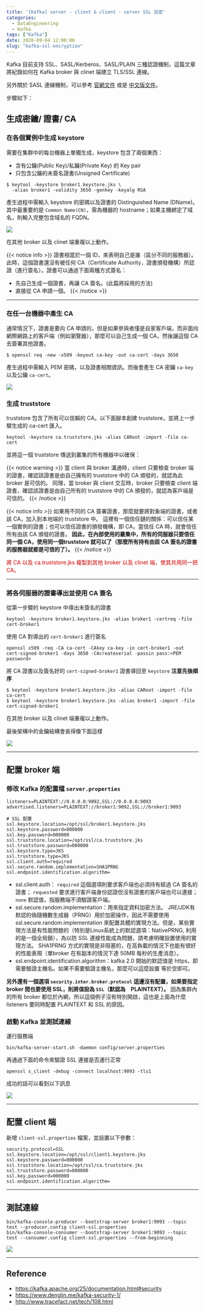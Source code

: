 ```yaml
---
title: '[Kafka] server - client & client - server SSL 加密'
categories:
  - DataEngineering
  - Kafka
tags: ["Kafka"]
date: 2020-09-04 12:00:00
slug: "kafka-ssl-encryption"
---
```

Kafka 目前支持 SSL、SASL/Kerberos、SASL/PLAIN 三種認證機制，這篇文章將紀錄如何在 Kafka broker 與 clinet 端建立 TLS/SSL 連線。
<!--more-->

另外關於 SASL 連線機制，可以參考 [官網文件](https://kafka.apache.org/25/documentation.html#security_sasl) 或是 [中文版文件](https://www.orchome.com/553)。

步驟如下：

## 生成密鑰/ 證書/ CA

### 在各個實例中生成 keystore
需要在集群中的每台機器上單獨生成，keystore 包含了兩個東西： 
- 含有公鑰(Public Key)/私鑰(Private Key) 的 Key pair
- 只包含公鑰的未簽名證書(Unsigned Certificate)
```
$ keytool -keystore broker1.keystore.jks \
  -alias broker1 -validity 3650 -genkey -keyalg RSA
```
產生過程中需輸入 keystore 的密碼以及證書的 Distinguished Name (DName)。其中最重要的是 `Common Name(CN)`，需為機器的 hostname；如果主機綁定了域名，則輸入完整包含域名的 FQDN。

![](https://imgur.com/Y4sFl2r.png)

在其他 broker 以及 clinet 端重複以上動作。

{{< notice info >}}
證書相當於一個 ID，來表明自己是誰（區分不同的服務器）。此時，這個證書還沒有被任何 CA（Certificate Authority，證書頒發機構）所認證（進行簽名）。證書可以通過下面兩種方式簽名： 
- 先自己生成一個證書，再讓 CA 簽名。(此篇將採用的方法)
- 直接從 CA 申請一個。
{{< /notice >}}

---------------------------------------

### 在任一台機器中產生 CA
通常情況下，證書是要向 CA 申請的，但是如果參與者僅是自家客戶端，而非面向網際網路上的客戶端（例如瀏覽器），那麼可以自己生成一個 CA，然後讓這個 CA 去簽署其他證書。

```
$ openssl req -new -x509 -keyout ca-key -out ca-cert -days 3650
```
產生過程中需輸入 PEM 密碼，以及證書相關資訊。而後會產生 CA 密鑰 `ca-key` 以及公鑰 `ca-cert`。

![](https://imgur.com/2ksa435.png)


### 生成 truststore 
truststore 包含了所有可以信賴的 CA。以下面腳本創建 truststore，並將上一步驟生成的 ca-cert 匯入。
```
keytool -keystore ca.truststore.jks -alias CARoot -import -file ca-cert
```
並將這一個 truststore 傳送到叢集的所有機器中以確保：

{{< notice warning >}}
當 client 與 broker 溝通時，client 只要檢查 broker 端的證書，確認該證書是由自己擁有的 truststore 中的 CA 頒發的，就認為此 broker 是可信的。
同理，當 broker 與 client 交互時，broker 只要檢查 client 端證書，確認該證書是由自己所有的 truststore 中的 CA 頒發的，就認為客戶端是可信的。
{{< /notice >}}

{{< notice info >}}
如果用不同的 CA 簽署證書，那麼就要將對象端的證書，或者該 CA，加入到本地端的 truststore 中。
這裡有一個信任鏈的關係：可以信任某一個實例的證書；也可以信任證書的頒發機構，即 CA，當信任 CA 時，就會信任所有由該 CA 頒發的證書。
**因此，在內部使用的叢集中，所有的伺服器只要信任同一個 CA，使用同一個truststore 就可以了（那麼所有持有由該 CA 簽名的證書的服務器就都是可信的了）。**
{{< /notice >}}


<font color=carol>將 CA 以及 ca.truststore.jks 複製到其他 broker 以及 clinet 端，使其共用同一把 CA。</font>

-------------------------------------------------

### 將各伺服器的證書導出並使用 CA 簽名
從第一步驟的 keystore 中導出未簽名的證書
```
keytool -keystore broker1.keystore.jks -alias broker1 -certreq -file cert-broker1
```
使用 CA 對導出的 `cert-broker1` 進行簽名
```
openssl x509 -req -CA ca-cert -CAkey ca-key -in cert-broker1 -out cert-signed-broker1 -days 3650 -CAcreateserial -passin pass:<PEM password>
```

將 CA 證書以及簽名好的 `cert-signed-broker1` 證書導回至 `keystore`
**注意先後順序**
```
$ keytool -keystore broker1.keystore.jks -alias CARoot -import -file ca-cert
$ keytool -keystore broker1.keystore.jks -alias broker1 -import -file cert-signed-broker1
```

在其他 broker 以及 clinet 端重複以上動作。

最後架構中的金鑰結構會長得像下面這樣

![](https://imgur.com/gMdBG1h.png)

----------------------------

## 配置 broker 端

### 修改 Kafka 的配置檔 `server.properties`
```
listeners=PLAINTEXT://0.0.0.0:9092,SSL://0.0.0.0:9093
advertised.listeners=PLAINTEXT://broker1:9092,SSL://broker1:9093

# SSL 配置
ssl.keystore.location=/opt/ssl/broker1.keystore.jks
ssl.keystore.password=000000
ssl.key.password=000000
ssl.truststore.location=/opt/ssl/ca.truststore.jks
ssl.truststore.password=000000
ssl.keystore.type=JKS
ssl.truststore.type=JKS
ssl.client.auth=required
ssl.secure.random.implementation=SHA1PRNG
ssl.endpoint.identification.algorithm=
```

- ssl.client.auth： `required` 這個選項則要求客戶端也必須持有經過 CA 簽名的證書； `requested` 要求進行客戶端身份認證但沒有證書的客戶端也可以連接；`none` 默認值，指服務端不須驗證客戶端。
- ssl.secure.random.implementation：用來指定資料加密方法。
JRE/JDK有默認的偽隨機數生成器（PRNG）用於加密操作，因此不需要使用 ssl.secure.random.implementation 來配置具體的實現方法。但是，某些實現方法是有性能問題的（特別是Linux系統上的默認選項：NativePRNG, 利用的是一個全局鎖），為以防 SSL 連接性能成為問題，請考慮明確設置使用的實現方法。 SHA1PRNG 方式的實現是非阻塞的，在高負載的情況下也能有很好的性能表現（單broker 在有副本的情況下達 50MB 每秒的生產消息）。
- ssl.endpoint.identification.algorithm：kafka 2.0 開始的默認值是 https，即需要驗證主機名。如果不需要驗證主機名，那麼可以這麼設置 等於空即可。

**另外還有一個選項 `security.inter.broker.protocol` 這邊沒有配置，如果要指定 broker 間也要使用 SSL，則將值設為 `SSL`（默認為　PLAINTEXT）。**
因為集群內的所有 broker 都位於內網，所以這個例子沒有特別開啟，這也是上面為什麼 listeners 要同時配置 PLAINTEXT 和 SSL 的原因。

### 啟動 Kafka 並測試連線
運行服務端
```
bin/kafka-server-start.sh -daemon config/server.properties 
```
再通過下面的命令來驗證 SSL 連接是否運行正常
```
openssl s_client -debug -connect localhost:9093 -tls1
```
成功的話可以看到以下訊息

![](https://imgur.com/FNmDaCa.png)

---------------------------------

## 配置 client 端

新增 `client-ssl.properties` 檔案，並設置以下參數：
```
security.protocol=SSL
ssl.keystore.location=/opt/ssl/client1.keystore.jks
ssl.keystore.password=000000
ssl.truststore.location=/opt/ssl/ca.truststore.jks
ssl.truststore.password=000000
ssl.key.password=000000
ssl.endpoint.identification.algorithm=
```

---------------------------

## 測試連線

```
bin/kafka-console-producer --bootstrap-server broker1:9093 --topic test --producer.config client-ssl.properties
bin/kafka-console-consumer --bootstrap-server broker1:9093 --topic test --consumer.config client-ssl.properties --from-beginning
```

![](https://imgur.com/rZR6yHh.png)

--------------------------------

## Reference
- https://kafka.apache.org/25/documentation.html#security
- https://www.denglin.me/kafka-security-1/
- http://www.tracefact.net/tech/108.html